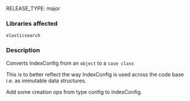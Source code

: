 RELEASE_TYPE: major

### Libraries affected

`elasticsearch`

### Description

Converts IndexConfig from an `object` to a `case class`

This is to better reflect the way IndexConfig is used across the code base
i.e. as immutable data structures.

Add some creation ops from type config to IndexConfig.